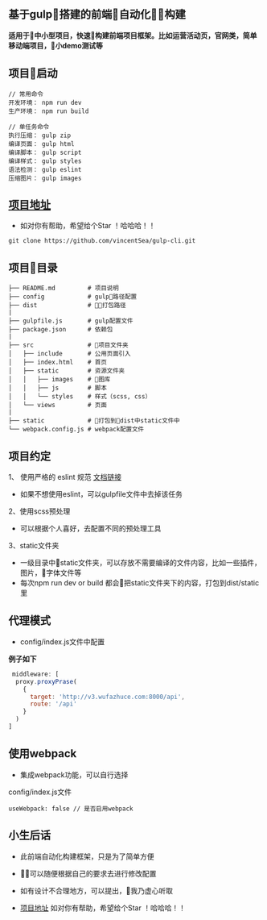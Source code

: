 ## 基于gulp搭建的前端自动化构建

**适用于中小型项目，快速构建前端项目框架。比如运营活动页，官网类，简单移动端项目，小demo测试等**

## 项目启动
```
// 常用命令
开发环境： npm run dev
生产环境： npm run build

// 单任务命令
执行压缩： gulp zip
编译页面： gulp html
编译脚本： gulp script
编译样式： gulp styles
语法检测： gulp eslint
压缩图片： gulp images
```

## [项目地址](https://github.com/vincentSea/gulp-cli)
* 如对你有帮助，希望给个Star ！哈哈哈！！
```
git clone https://github.com/vincentSea/gulp-cli.git
```

## 项目目录
```
├── README.md         # 项目说明
├── config            # gulp路径配置
├── dist              # 打包路径
|
├── gulpfile.js       # gulp配置文件
├── package.json      # 依赖包
|
├── src               # 项目文件夹
│   ├── include       # 公用页面引入
│   ├── index.html    # 首页
│   ├── static        # 资源文件夹
│   │   ├── images    # 图库
│   │   ├── js        # 脚本
│   │   └── styles    # 样式（scss, css）
│   └── views         # 页面
|
├── static            # 打包到dist中static文件中
└── webpack.config.js # webpack配置文件
```

## 项目约定
1、 使用严格的 eslint 规范 [文档链接](https://github.com/airbnb/javascript)
* 如果不想使用eslint，可以gulpfile文件中去掉该任务

2、使用scss预处理
* 可以根据个人喜好，去配置不同的预处理工具

3、static文件夹
* 一级目录中static文件夹，可以存放不需要编译的文件内容，比如一些插件，图片，字体文件等
* 每次npm run dev or build 都会把static文件夹下的内容，打包到dist/static里


## 代理模式
* config/index.js文件中配置

**例子如下**
``` javascript
 middleware: [
  proxy.proxyPrase(
    {
      target: 'http://v3.wufazhuce.com:8000/api',
      route: '/api'
    }
  )
]
```

## 使用webpack
* 集成webpack功能，可以自行选择

config/index.js文件
```
useWebpack: false // 是否启用webpack
```

## 小生后话
* 此前端自动化构建框架，只是为了简单方便

* 可以随便根据自己的要求去进行修改配置

* 如有设计不合理地方，可以提出，我乃虚心听取

* [项目地址](https://github.com/vincentSea/gulp-cli) 如对你有帮助，希望给个Star ！哈哈哈！！



